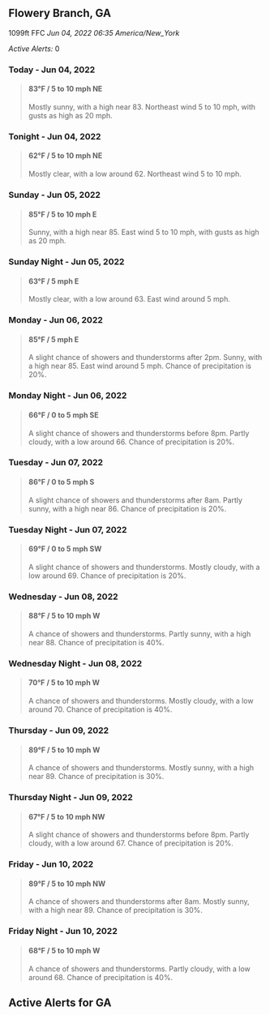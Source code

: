## Flowery Branch, GA
1099ft
FFC
*Jun 04, 2022 06:35 America/New_York*

*Active Alerts:* 0
### Today - Jun 04, 2022
> #### **83&deg;F** / 5 to 10 mph NE
> Mostly sunny, with a high near 83. Northeast wind 5 to 10 mph, with gusts as high as 20 mph.

### Tonight - Jun 04, 2022
> #### **62&deg;F** / 5 to 10 mph NE
> Mostly clear, with a low around 62. Northeast wind 5 to 10 mph.

### Sunday - Jun 05, 2022
> #### **85&deg;F** / 5 to 10 mph E
> Sunny, with a high near 85. East wind 5 to 10 mph, with gusts as high as 20 mph.

### Sunday Night - Jun 05, 2022
> #### **63&deg;F** / 5 mph E
> Mostly clear, with a low around 63. East wind around 5 mph.

### Monday - Jun 06, 2022
> #### **85&deg;F** / 5 mph E
> A slight chance of showers and thunderstorms after 2pm. Sunny, with a high near 85. East wind around 5 mph. Chance of precipitation is 20%.

### Monday Night - Jun 06, 2022
> #### **66&deg;F** / 0 to 5 mph SE
> A slight chance of showers and thunderstorms before 8pm. Partly cloudy, with a low around 66. Chance of precipitation is 20%.

### Tuesday - Jun 07, 2022
> #### **86&deg;F** / 0 to 5 mph S
> A slight chance of showers and thunderstorms after 8am. Partly sunny, with a high near 86. Chance of precipitation is 20%.

### Tuesday Night - Jun 07, 2022
> #### **69&deg;F** / 0 to 5 mph SW
> A slight chance of showers and thunderstorms. Mostly cloudy, with a low around 69. Chance of precipitation is 20%.

### Wednesday - Jun 08, 2022
> #### **88&deg;F** / 5 to 10 mph W
> A chance of showers and thunderstorms. Partly sunny, with a high near 88. Chance of precipitation is 40%.

### Wednesday Night - Jun 08, 2022
> #### **70&deg;F** / 5 to 10 mph W
> A chance of showers and thunderstorms. Mostly cloudy, with a low around 70. Chance of precipitation is 40%.

### Thursday - Jun 09, 2022
> #### **89&deg;F** / 5 to 10 mph W
> A chance of showers and thunderstorms. Mostly sunny, with a high near 89. Chance of precipitation is 30%.

### Thursday Night - Jun 09, 2022
> #### **67&deg;F** / 5 to 10 mph NW
> A slight chance of showers and thunderstorms before 8pm. Partly cloudy, with a low around 67. Chance of precipitation is 20%.

### Friday - Jun 10, 2022
> #### **89&deg;F** / 5 to 10 mph NW
> A chance of showers and thunderstorms after 8am. Mostly sunny, with a high near 89. Chance of precipitation is 30%.

### Friday Night - Jun 10, 2022
> #### **68&deg;F** / 5 to 10 mph W
> A chance of showers and thunderstorms. Partly cloudy, with a low around 68. Chance of precipitation is 40%.

## Active Alerts for GA

